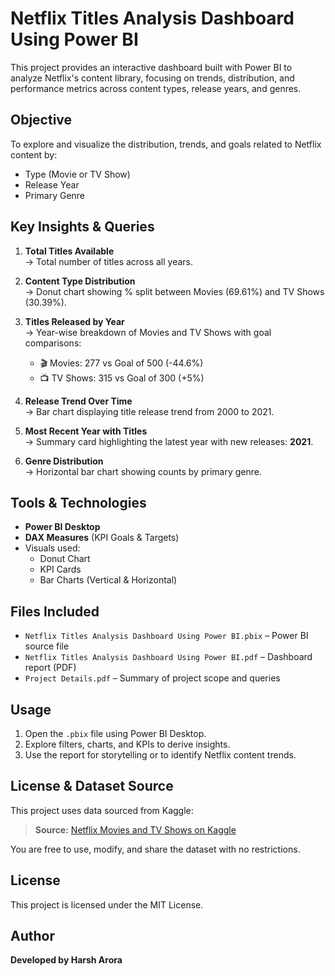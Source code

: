# Netflix Titles Analysis Dashboard Using Power BI

This project provides an interactive dashboard built with Power BI to analyze Netflix's content library, focusing on trends, distribution, and performance metrics across content types, release years, and genres.

## Objective

To explore and visualize the distribution, trends, and goals related to Netflix content by:
- Type (Movie or TV Show)
- Release Year
- Primary Genre

## Key Insights & Queries

1. **Total Titles Available**  
   → Total number of titles across all years.

2. **Content Type Distribution**  
   → Donut chart showing % split between Movies (69.61%) and TV Shows (30.39%).

3. **Titles Released by Year**  
   → Year-wise breakdown of Movies and TV Shows with goal comparisons:  
   - 🎬 Movies: 277 vs Goal of 500 (-44.6%)  
   - 📺 TV Shows: 315 vs Goal of 300 (+5%)

4. **Release Trend Over Time**  
   → Bar chart displaying title release trend from 2000 to 2021.

5. **Most Recent Year with Titles**  
   → Summary card highlighting the latest year with new releases: **2021**.

6. **Genre Distribution**  
   → Horizontal bar chart showing counts by primary genre.

## Tools & Technologies

- **Power BI Desktop**
- **DAX Measures** (KPI Goals & Targets)
- Visuals used:
  - Donut Chart
  - KPI Cards
  - Bar Charts (Vertical & Horizontal)

## Files Included

- `Netflix Titles Analysis Dashboard Using Power BI.pbix` – Power BI source file
- `Netflix Titles Analysis Dashboard Using Power BI.pdf` – Dashboard report (PDF)
- `Project Details.pdf` – Summary of project scope and queries

## Usage

1. Open the `.pbix` file using Power BI Desktop.
2. Explore filters, charts, and KPIs to derive insights.
3. Use the report for storytelling or to identify Netflix content trends.

## License & Dataset Source

This project uses data sourced from Kaggle:

> **Source:** [Netflix Movies and TV Shows on Kaggle](https://www.kaggle.com/datasets/shivamb/netflix-shows)  

You are free to use, modify, and share the dataset with no restrictions.

## License

This project is licensed under the MIT License.

## Author

**Developed by Harsh Arora**  
